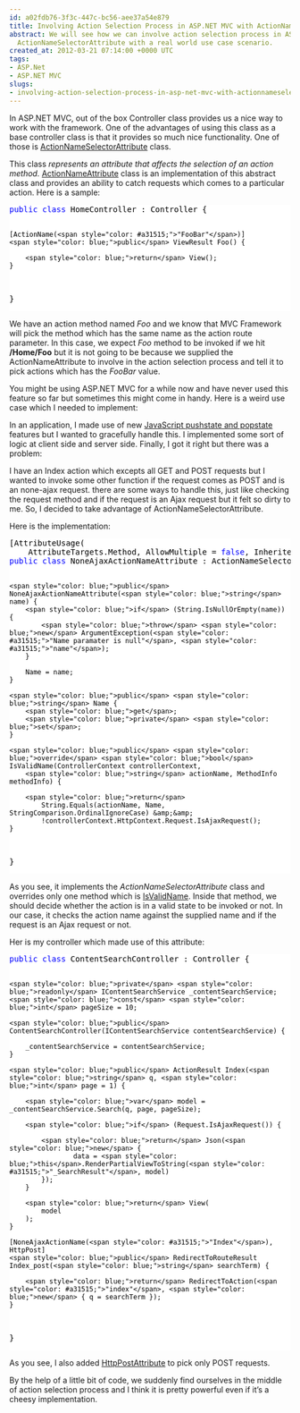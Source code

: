 ```yaml
---
id: a02fdb76-3f3c-447c-bc56-aee37a54e879
title: Involving Action Selection Process in ASP.NET MVC with ActionNameSelectorAttribute
abstract: We will see how we can involve action selection process in ASP.NET MVC with
  ActionNameSelectorAttribute with a real world use case scenario.
created_at: 2012-03-21 07:14:00 +0000 UTC
tags:
- ASP.Net
- ASP.NET MVC
slugs:
- involving-action-selection-process-in-asp-net-mvc-with-actionnameselectorattribute
---
```


<p>In ASP.NET MVC, out of the box Controller class provides us a nice way to work with the framework. One of the advantages of using this class as a base controller class is that it provides so much nice functionality. One of those is <a target="_blank" href="http://msdn.microsoft.com/en-us/library/system.web.mvc.actionnameselectorattribute.aspx" title="http://msdn.microsoft.com/en-us/library/system.web.mvc.actionnameselectorattribute.aspx">ActionNameSelectorAttribute</a> class.</p>
<p>This class <em>represents an attribute that affects the selection of an action method. </em><a target="_blank" href="http://msdn.microsoft.com/en-us/library/system.web.mvc.actionnameattribute.aspx" title="http://msdn.microsoft.com/en-us/library/system.web.mvc.actionnameattribute.aspx">ActionNameAttribute</a> class is an implementation of this abstract class and provides an ability to catch requests which comes to a particular action. Here is a sample:</p>
<div class="code-wrapper border-shadow-1">
<div style="background-color: white; color: black;">
<pre><span style="color: blue;">public</span> <span style="color: blue;">class</span> HomeController : Controller { 

    [ActionName(<span style="color: #a31515;">"FooBar"</span>)]
    <span style="color: blue;">public</span> ViewResult Foo() { 
    
        <span style="color: blue;">return</span> View();
    }
}</pre>
</div>
</div>
<p>We have an action method named <em>Foo</em> and we know that MVC Framework will pick the method which has the same name as the action route parameter. In this case, we expect <em>Foo</em> method to be invoked if we hit <strong>/Home/Foo</strong> but it is not going to be because we supplied the ActionNameAttribute to involve in the action selection process and tell it to pick actions which has the <em>FooBar</em> value.</p>
<p>You might be using ASP.NET MVC for a while now and have never used this feature so far but sometimes this might come in handy. Here is a weird use case which I needed to implement:</p>
<p>In an application, I made use of new <a target="_blank" href="https://developer.mozilla.org/en/DOM/Manipulating_the_browser_history" title="https://developer.mozilla.org/en/DOM/Manipulating_the_browser_history">JavaScript pushstate and popstate</a> features but I wanted to gracefully handle this. I implemented some sort of logic at client side and server side. Finally, I got it right but there was a problem:</p>
<p>I have an Index action which excepts all GET and POST requests but I wanted to invoke some other function if the request comes as POST and is an none-ajax request. there are some ways to handle this, just like checking the request method and if the request is an Ajax request but it felt so dirty to me. So, I decided to take advantage of ActionNameSelectorAttribute.</p>
<p>Here is the implementation:</p>
<div class="code-wrapper border-shadow-1">
<div style="background-color: white; color: black;">
<pre>[AttributeUsage(
    AttributeTargets.Method, AllowMultiple = <span style="color: blue;">false</span>, Inherited = <span style="color: blue;">true</span>)]
<span style="color: blue;">public</span> <span style="color: blue;">class</span> NoneAjaxActionNameAttribute : ActionNameSelectorAttribute {

    <span style="color: blue;">public</span> NoneAjaxActionNameAttribute(<span style="color: blue;">string</span> name) {
        <span style="color: blue;">if</span> (String.IsNullOrEmpty(name)) {
            <span style="color: blue;">throw</span> <span style="color: blue;">new</span> ArgumentException(<span style="color: #a31515;">"Name paramater is null"</span>, <span style="color: #a31515;">"name"</span>);
        }

        Name = name;
    }

    <span style="color: blue;">public</span> <span style="color: blue;">string</span> Name {
        <span style="color: blue;">get</span>;
        <span style="color: blue;">private</span> <span style="color: blue;">set</span>;
    }

    <span style="color: blue;">public</span> <span style="color: blue;">override</span> <span style="color: blue;">bool</span> IsValidName(ControllerContext controllerContext, 
        <span style="color: blue;">string</span> actionName, MethodInfo methodInfo) {

        <span style="color: blue;">return</span> 
            String.Equals(actionName, Name, StringComparison.OrdinalIgnoreCase) &amp;&amp;
            !controllerContext.HttpContext.Request.IsAjaxRequest();
    }
}</pre>
</div>
</div>
<p>As you see, it implements the <em>ActionNameSelectorAttribute</em> class and overrides only one method which is <a target="_blank" href="http://msdn.microsoft.com/en-us/library/system.web.mvc.actionnameselectorattribute.isvalidname(v=vs.98).aspx" title="http://msdn.microsoft.com/en-us/library/system.web.mvc.actionnameselectorattribute.isvalidname(v=vs.98).aspx">IsValidName</a>. Inside that method, we should decide whether the action is in a valid state to be invoked or not. In our case, it checks the action name against the supplied name and if the request is an Ajax request or not.</p>
<p>Her is my controller which made use of this attribute:</p>
<div class="code-wrapper border-shadow-1">
<div style="background-color: white; color: black;">
<pre><span style="color: blue;">public</span> <span style="color: blue;">class</span> ContentSearchController : Controller {

    <span style="color: blue;">private</span> <span style="color: blue;">readonly</span> IContentSearchService _contentSearchService;
    <span style="color: blue;">const</span> <span style="color: blue;">int</span> pageSize = 10;

    <span style="color: blue;">public</span> ContentSearchController(IContentSearchService contentSearchService) {

        _contentSearchService = contentSearchService;
    }

    <span style="color: blue;">public</span> ActionResult Index(<span style="color: blue;">string</span> q, <span style="color: blue;">int</span> page = 1) {

        <span style="color: blue;">var</span> model = _contentSearchService.Search(q, page, pageSize);

        <span style="color: blue;">if</span> (Request.IsAjaxRequest()) {
        
            <span style="color: blue;">return</span> Json(<span style="color: blue;">new</span> { 
                    data = <span style="color: blue;">this</span>.RenderPartialViewToString(<span style="color: #a31515;">"_SearchResult"</span>, model) 
            });
        }

        <span style="color: blue;">return</span> View(
            model
        );
    }

    [NoneAjaxActionName(<span style="color: #a31515;">"Index"</span>), HttpPost]
    <span style="color: blue;">public</span> RedirectToRouteResult Index_post(<span style="color: blue;">string</span> searchTerm) {

        <span style="color: blue;">return</span> RedirectToAction(<span style="color: #a31515;">"index"</span>, <span style="color: blue;">new</span> { q = searchTerm });
    }
}</pre>
</div>
</div>
<p>As you see, I also added <a target="_blank" href="http://msdn.microsoft.com/en-us/library/system.web.mvc.httppostattribute(v=vs.98).aspx" title="http://msdn.microsoft.com/en-us/library/system.web.mvc.httppostattribute(v=vs.98).aspx">HttpPostAttribute</a> to pick only POST requests.</p>
<p>By the help of a little bit of code, we suddenly find ourselves in the middle of action selection process and I think it is pretty powerful even if it&rsquo;s a cheesy implementation.</p>